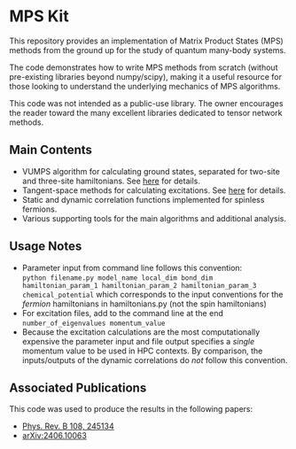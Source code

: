 # MPS Kit

This repository provides an implementation of Matrix Product States (MPS) methods from the ground up for the study of quantum many-body systems.

The code demonstrates how to write MPS methods from scratch (without pre-existing libraries beyond numpy/scipy), 
making it a useful resource for those looking to understand the underlying mechanics of MPS algorithms.

This code was not intended as a public-use library. 
The owner encourages the reader toward the many excellent libraries dedicated to tensor network methods.

## Main Contents
- VUMPS algorithm for calculating ground states, separated for two-site and three-site hamiltonians. See [here](https://journals.aps.org/prb/abstract/10.1103/PhysRevB.97.045145) for details.
- Tangent-space methods for calculating excitations. See [here](https://scipost.org/SciPostPhysLectNotes.7/pdf) for details.
- Static and dynamic correlation functions implemented for spinless fermions.
- Various supporting tools for the main algorithms and additional analysis.

## Usage Notes
- Parameter input from command line follows this convention:  
  `python filename.py model_name local_dim bond_dim hamiltonian_param_1 hamiltonian_param_2 hamiltonian_param_3 chemical_potential`
  which corresponds to the input conventions for the *fermion* hamiltonians in hamiltonians.py (not the spin hamiltonians)
- For excitation files, add to the command line at the end `number_of_eigenvalues momentum_value`
- Because the excitation calculations are the most computationally expensive the parameter input and file output specifies a *single* momentum value to be used in HPC contexts. By comparison, the inputs/outputs of the dynamic correlations do *not* follow this convention.

## Associated Publications
This code was used to produce the results in the following papers:
- [Phys. Rev. B 108, 245134](https://journals.aps.org/prb/abstract/10.1103/PhysRevB.108.245134)
- [arXiv:2406.10063](https://arxiv.org/abs/2406.10063)

